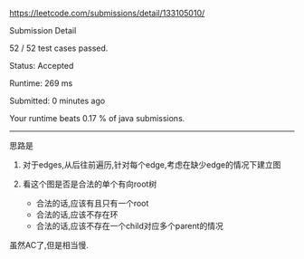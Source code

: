 https://leetcode.com/submissions/detail/133105010/

Submission Detail

52 / 52 test cases passed.

Status: Accepted

Runtime: 269 ms

Submitted: 0 minutes ago

Your runtime beats 0.17 % of java submissions.
***

思路是

1. 对于edges,从后往前遍历,针对每个edge,考虑在缺少edge的情况下建立图

2. 看这个图是否是合法的单个有向root树
    * 合法的话,应该有且只有一个root
    * 合法的话,应该不存在环
    * 合法的话,应该不存在一个child对应多个parent的情况
    
虽然AC了,但是相当慢.


